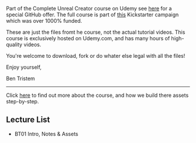 Part of the Complete Unreal Creator course on Udemy see [here](https://www.udemy.come/unrealcourse?coupon?couponCode=GitHubSpecial) for a
special GitHub offer. The full course is part of
[this](https:/www.kickstarter.com/projects/bentristem/learn-to-make-video-games-unreal-developer-course) Kickstarter campaign which
was over 1000% funded.

These are just the files fromt he course, not the actual tutorial videos. This course is exclusively hosted on Udemy.com, and has
many hours of high-quality videos.

You're welcome to download, fork or do whater else legal with all the files!

Enjoy yourself,

Ben Tristem

----
Click [here](https://www.udemy.com/unrealcourse?coupon?couponcode=GitHubSpecial) to find out more about the course, and how we build there
assets step-by-step.

## Lecture List
* BT01 Intro, Notes & Assets


